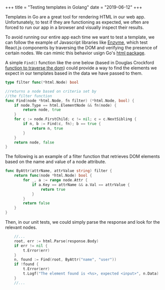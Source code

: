 +++
title = "Testing templates in Golang"
date = "2019-06-12"
+++

Templates in Go are a great tool for rendering HTML in our web app.
Unfortunately, to test if they are functioning as expected, we
often are forced to run our app in a browser and visually inspect
their results.

To avoid running our entire app each time we want to test a template,
we can follow the example of Javascript libraries like [Enzyme][enzyme],
which test React.js components by traversing the DOM and verifying 
the presence of certain nodes. We can mimic this behavior usign
Go's [html package][html]. 

A simple `Find()` function like the one below (based in Douglas
Crockford [function to traverse the dom][douglas]) could provide 
a way to find the elements we expect in our templates based in the
data we have passed to them.

```go
type filter func(*html.Node) bool

//returns a node based on criteria set by 
//the filter function
func Find(node *html.Node, fn filter) (*html.Node, bool) {
	if node.Type == html.ElementNode && fn(node) {
		return node, true
	}
	for c := node.FirstChild; c != nil; c = c.NextSibling {
		if n, b := Find(c, fn); b == true {
			return n, true
		}
	}
	return node, false
}
```

The following is an example of a filter function that retrieves
DOM elements based on the name and value of a node attribute.

```go
func ByAttr(attrName, attrValue string) filter {
	return func(node *html.Node) bool {
		for _, a := range node.Attr {
			if a.Key == attrName && a.Val == attrValue {
				return true
			}
		}
		return false
	}
}
```

Then, in our unit tests, we could simply parse the response and 
look for the relevant nodes. 

```go
	//...
	root, err := html.Parse(response.Body)
	if err != nil {
		t.Error(err)
	}
	n, found := Find(root, ByAttr("name", "user"))
	if !found {
		t.Error(err)
		t.Logf("The element found is <%s>, expected <input>", n.Data)
	}
	//...
```

[douglas]: https://www.javascriptcookbook.com/article/traversing-dom-subtrees-with-a-recursive-walk-the-dom-function/
[html]: https://godoc.org/golang.org/x/net/html
[enzyme]: https://airbnb.io/enzyme/

